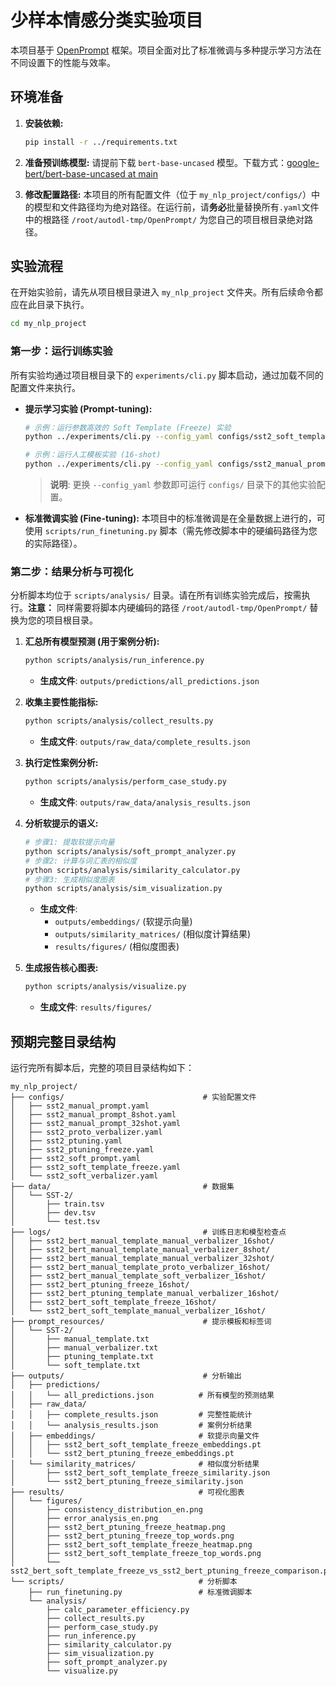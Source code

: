 # 少样本情感分类实验项目

本项目基于 [OpenPrompt](https://github.com/thunlp/OpenPrompt) 框架。项目全面对比了标准微调与多种提示学习方法在不同设置下的性能与效率。

## 环境准备

1.  **安装依赖:**
    
    ```bash
    pip install -r ../requirements.txt
    ```
    
3.  **准备预训练模型:**
    请提前下载 `bert-base-uncased` 模型。下载方式：[google-bert/bert-base-uncased at main](https://hf-mirror.com/google-bert/bert-base-uncased/tree/main)

4.  **修改配置路径:**
    本项目的所有配置文件（位于 `my_nlp_project/configs/`）中的模型和文件路径均为绝对路径。在运行前，请**务必**批量替换所有`.yaml`文件中的根路径 `/root/autodl-tmp/OpenPrompt/` 为您自己的项目根目录绝对路径。

## 实验流程

在开始实验前，请先从项目根目录进入 `my_nlp_project` 文件夹。所有后续命令都应在此目录下执行。

```bash
cd my_nlp_project
```

### 第一步：运行训练实验

所有实验均通过项目根目录下的 `experiments/cli.py` 脚本启动，通过加载不同的配置文件来执行。

- **提示学习实验 (Prompt-tuning):**
  
  ```bash
  # 示例：运行参数高效的 Soft Template (Freeze) 实验
  python ../experiments/cli.py --config_yaml configs/sst2_soft_template_freeze.yaml
  
  # 示例：运行人工模板实验 (16-shot)
  python ../experiments/cli.py --config_yaml configs/sst2_manual_prompt.yaml
  ```
  > **说明**: 更换 `--config_yaml` 参数即可运行 `configs/` 目录下的其他实验配置。
  
- **标准微调实验 (Fine-tuning):**
  本项目中的标准微调是在全量数据上进行的，可使用 `scripts/run_finetuning.py` 脚本（需先修改脚本中的硬编码路径为您的实际路径）。

### 第二步：结果分析与可视化

分析脚本均位于 `scripts/analysis/` 目录。请在所有训练实验完成后，按需执行。**注意：** 同样需要将脚本内硬编码的路径 `/root/autodl-tmp/OpenPrompt/` 替换为您的项目根目录。

1.  **汇总所有模型预测 (用于案例分析):**
    
    ```bash
    python scripts/analysis/run_inference.py
    ```
    - **生成文件**: `outputs/predictions/all_predictions.json`
    
2.  **收集主要性能指标:**
    
    ```bash
    python scripts/analysis/collect_results.py
    ```
    - **生成文件**: `outputs/raw_data/complete_results.json`
    
3.  **执行定性案例分析:**
    
    ```bash
    python scripts/analysis/perform_case_study.py
    ```
    - **生成文件**: `outputs/raw_data/analysis_results.json`
    
4.  **分析软提示的语义:**
    ```bash
    # 步骤1: 提取软提示向量
    python scripts/analysis/soft_prompt_analyzer.py
    # 步骤2: 计算与词汇表的相似度
    python scripts/analysis/similarity_calculator.py
    # 步骤3: 生成相似度图表
    python scripts/analysis/sim_visualization.py
    ```
    - **生成文件**: 
      - `outputs/embeddings/` (软提示向量)
      - `outputs/similarity_matrices/` (相似度计算结果)
      - `results/figures/` (相似度图表)
    
5.  **生成报告核心图表:**
    
    ```bash
    python scripts/analysis/visualize.py
    ```
    - **生成文件**: `results/figures/`

## 预期完整目录结构

运行完所有脚本后，完整的项目目录结构如下：

```
my_nlp_project/
├── configs/                               # 实验配置文件
│   ├── sst2_manual_prompt.yaml
│   ├── sst2_manual_prompt_8shot.yaml
│   ├── sst2_manual_prompt_32shot.yaml
│   ├── sst2_proto_verbalizer.yaml
│   ├── sst2_ptuning.yaml
│   ├── sst2_ptuning_freeze.yaml
│   ├── sst2_soft_prompt.yaml
│   ├── sst2_soft_template_freeze.yaml
│   └── sst2_soft_verbalizer.yaml
├── data/                                  # 数据集
│   └── SST-2/
│       ├── train.tsv
│       ├── dev.tsv
│       └── test.tsv
├── logs/                                  # 训练日志和模型检查点
│   ├── sst2_bert_manual_template_manual_verbalizer_16shot/
│   ├── sst2_bert_manual_template_manual_verbalizer_8shot/
│   ├── sst2_bert_manual_template_manual_verbalizer_32shot/
│   ├── sst2_bert_manual_template_proto_verbalizer_16shot/
│   ├── sst2_bert_manual_template_soft_verbalizer_16shot/
│   ├── sst2_bert_ptuning_freeze_16shot/
│   ├── sst2_bert_ptuning_template_manual_verbalizer_16shot/
│   ├── sst2_bert_soft_template_freeze_16shot/
│   └── sst2_bert_soft_template_manual_verbalizer_16shot/
├── prompt_resources/                      # 提示模板和标签词
│   └── SST-2/
│       ├── manual_template.txt
│       ├── manual_verbalizer.txt
│       ├── ptuning_template.txt
│       └── soft_template.txt
├── outputs/                               # 分析输出
│   ├── predictions/
│   │   └── all_predictions.json          # 所有模型的预测结果
│   ├── raw_data/
│   │   ├── complete_results.json         # 完整性能统计
│   │   └── analysis_results.json         # 案例分析结果
│   ├── embeddings/                       # 软提示向量文件
│   │   ├── sst2_bert_soft_template_freeze_embeddings.pt
│   │   └── sst2_bert_ptuning_freeze_embeddings.pt
│   └── similarity_matrices/              # 相似度分析结果
│       ├── sst2_bert_soft_template_freeze_similarity.json
│       └── sst2_bert_ptuning_freeze_similarity.json
├── results/                              # 可视化图表
│   └── figures/
│       ├── consistency_distribution_en.png
│       ├── error_analysis_en.png
│       ├── sst2_bert_ptuning_freeze_heatmap.png
│       ├── sst2_bert_ptuning_freeze_top_words.png
│       ├── sst2_bert_soft_template_freeze_heatmap.png
│       ├── sst2_bert_soft_template_freeze_top_words.png
│       └── sst2_bert_soft_template_freeze_vs_sst2_bert_ptuning_freeze_comparison.png
└── scripts/                              # 分析脚本
    ├── run_finetuning.py                 # 标准微调脚本
    └── analysis/
        ├── calc_parameter_efficiency.py
        ├── collect_results.py
        ├── perform_case_study.py
        ├── run_inference.py
        ├── similarity_calculator.py
        ├── sim_visualization.py
        ├── soft_prompt_analyzer.py
        └── visualize.py
```